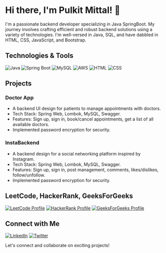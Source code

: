 # Hi there, I'm Pulkit Mittal! 👋

I'm a passionate backend developer specializing in Java SpringBoot. My journey involves crafting efficient and robust backend solutions using a variety of technologies. I'm well-versed in Java, SQL, and have dabbled in HTML, CSS, JavaScript, and Bootstrap.

## Technologies & Tools

![Java](https://img.shields.io/badge/Java-%23ED8B00.svg?style=for-the-badge&logo=java&logoColor=white)
![Spring Boot](https://img.shields.io/badge/Spring_Boot-%236DB33F.svg?style=for-the-badge&logo=spring&logoColor=white)
![MySQL](https://img.shields.io/badge/MySQL-%2300758F.svg?style=for-the-badge&logo=mysql&logoColor=white)
![AWS](https://img.shields.io/badge/AWS-%23232F3E.svg?style=for-the-badge&logo=amazon-aws&logoColor=white)
![HTML](https://img.shields.io/badge/HTML-%23E34F26.svg?style=for-the-badge&logo=html5&logoColor=white)
![CSS](https://img.shields.io/badge/CSS-%231572B6.svg?style=for-the-badge&logo=css3&logoColor=white)

## Projects

### Doctor App
- A backend UI design for patients to manage appointments with doctors.
- Tech Stack: Spring Web, Lombok, MySQL, Swagger.
- Features: Sign up, sign in, book/cancel appointments, get a list of all available doctors.
- Implemented password encryption for security.

### InstaBackend
- A backend design for a social networking platform inspired by Instagram.
- Tech Stack: Spring Web, Lombok, MySQL, Swagger.
- Features: Sign up, sign in, post management, comments, likes/dislikes, follow/unfollow.
- Implemented password encryption for security.

## LeetCode, HackerRank, GeeksForGeeks

[![LeetCode Profile](https://img.shields.io/badge/LeetCode-%23FFA116.svg?style=for-the-badge&logo=leetcode&logoColor=black)](https://leetcode.com/I7ACHI/) <!-- Add your LeetCode profile link -->
[![HackerRank Profile](https://img.shields.io/badge/HackerRank-%2365FF00.svg?style=for-the-badge&logo=hackerrank&logoColor=black)](https://www.hackerrank.com/profile/Pulkitmittal194) <!-- Add your HackerRank profile link -->
[![GeeksForGeeks Profile](https://img.shields.io/badge/GeeksForGeeks-%23FF0000.svg?style=for-the-badge&logo=geeksforgeeks&logoColor=black)](https://auth.geeksforgeeks.org/user/pulkitmittal194) <!-- Add your GeeksForGeeks profile link -->

## Connect with Me

[![LinkedIn](https://img.shields.io/badge/LinkedIn-%230077B5.svg?style=for-the-badge&logo=linkedin&logoColor=white)](https://www.linkedin.com/in/pulkitmit/) <!-- Add your LinkedIn profile link -->
[![Twitter](https://img.shields.io/badge/Twitter-%231DA1F2.svg?style=for-the-badge&logo=twitter&logoColor=white)](https://twitter.com/home) <!-- Add your Twitter profile link -->

Let's connect and collaborate on exciting projects!

<!-- Feel free to add more sections like "Skills," "Achievements," or "Hobbies" based on your preferences. -->

